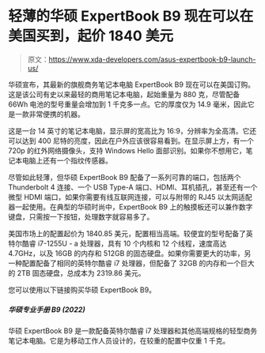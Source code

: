 # 轻薄的华硕 ExpertBook B9 现在可以在美国买到，起价 1840 美元

> 原文：<https://www.xda-developers.com/asus-expertbook-b9-launch-us/>

华硕宣布，其最新的旗舰商务笔记本电脑 ExpertBook B9 现在可以在美国订购。这是该公司有史以来最轻的商用笔记本电脑，起始重量为 880 克，尽管配备 66Wh 电池的型号重量会增加到 1 千克多一点。它的厚度仅为 14.9 毫米，因此它是一款非常便携的机器。

这是一台 14 英寸的笔记本电脑，显示屏的宽高比为 16:9，分辨率为全高清。它还可以达到 400 尼特的亮度，因此在户外应该很容易看到。在显示屏上方，有一个 720p 的红外网络摄像头，支持 Windows Hello 面部识别。如果你不想用它，笔记本电脑上还有一个指纹传感器。

尽管如此轻薄，但华硕 ExpertBook B9 配备了一系列可靠的端口，包括两个 Thunderbolt 4 连接、一个 USB Type-A 端口、HDMI、耳机插孔，甚至还有一个微型 HDMI 端口，如果你需要有线互联网连接，可以与附带的 RJ45 以太网适配器一起使用。在典型的华硕时尚中，ExpertBook B9 上的触摸板还可以兼作数字键盘，只需按一下按钮，处理数字就容易多了。

美国市场上的配置起价为 1840.85 美元，配置相当高端。较便宜的型号配备了英特尔酷睿 i7-1255U - a 处理器，具有 10 个内核和 12 个线程，速度高达 4.7GHz，以及 16GB 的内存和 512GB 的固态硬盘。如果你需要更大的功率，另一种配置配备了相同的英特尔酷睿 i7 处理器，但配备了 32GB 的内存和一个巨大的 2TB 固态硬盘，总成本为 2319.86 美元。

您可以使用以下链接购买华硕 ExpertBook B9。

##### 华硕专业手册 B9 (2022)

华硕 ExpertBook B9 是一款配备英特尔酷睿 i7 处理器和其他高端规格的轻型商务笔记本电脑。它是为移动工作人员设计的，在较重的配置中仅重 1 千克。